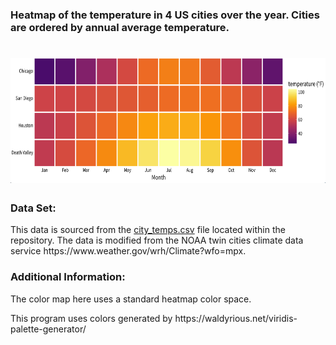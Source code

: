 <h3>Heatmap of the temperature in 4 US cities over the year.  Cities are ordered by annual average temperature.<h1>
<img  height="200" alt="Heatmap of Cities" src="https://github.com/Dylanosaurus/processing_heatmap/blob/main/hm1.png?raw=true"/> 
<h3>Data Set:</h3>
<p>This data is sourced from the <a href="https://github.com/Dylanosaurus/processing_heatmap/blob/main/city_temps.csv">city_temps.csv</a> file located within the repository.  The data is modified from the NOAA twin cities climate data service https://www.weather.gov/wrh/Climate?wfo=mpx.
<h3>Additional Information:</h3>
<p>The color map here uses a standard heatmap color space.</p>
<p>This program uses colors generated by https://waldyrious.net/viridis-palette-generator/</p>
